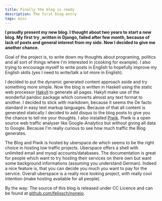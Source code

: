 ```yaml
---
title: Finally the blog is ready
description: The first blog entry
tags: misc
---
```


**I proudly present my new blog. I thought about two years to start a new blog. My first try
,written in Django, failed after few month, because of lack of posts and general interest from my side.
Now I decided to give me another chance.**

Goal of the project is, to write down my thoughts about programing, politics and all sort of things where I\'m interested in (cooking for example). I also trying to encourage myself to write posts in English to hopefully improve my English skills (yes I need to write/talk a lot more in English).

I decided to put the dynamic generated content approach aside and try something more simple. Now the blog is written in Haskell using the static web processor [Hakyll](http://jaspervdj.be/hakyll/) to generate all pages. Hakyll make use of the wonderful pandoc package which converts almost any text format to another. I decided to stick with markdown, because it seems the De facto standard in easy text markup languages.
Because of that all content is generated statically I decided to add disqus to the blog posts to give you the chance to tell me your thoughts. I also installed [Piwik](http://piwik.org). Piwik is a open source web traffic analyser like Google-Analytics but without giving all data to Google. Because I\'m really curious to see how much traffic the Blog generates.

The Blog and Piwik is hosted by uberspace.de which seems to be the right choice in hosting low traffic projects. Uberspace offers a shell with unlimited email and mysql accounts/databases. The documentation is great for people which want to try hosting their services on there own but want some background informations (assuming you understand German). Indeed a nice feature is, that you can decide you much you want to pay for the service. Overall uberspace is a really nice looking project, with really cool intention (make hosting available for all people).


By the way: The source of this blog is released under CC Licence and can be found at [github.com/felixsch/noneio](http://github.com/felixsch/noneio).





